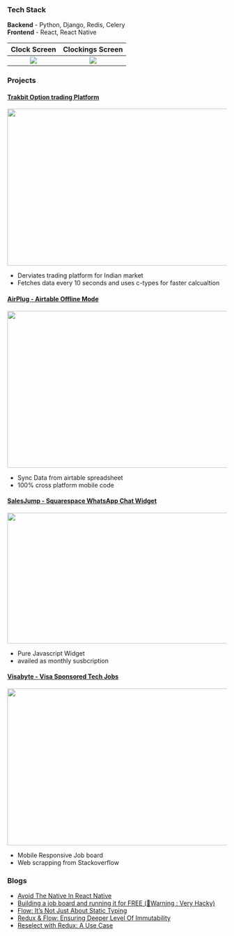 ### Tech Stack
**Backend**  - Python, Django, Redis, Celery
<br/>**Frontend** - React, React Native 



Clock Screen       |  Clockings Screen        | 
:-------------------------:|:-------------------------:|
![](https://firebasestorage.googleapis.com/v0/b/squarespace-chat.appspot.com/o/images%2Foption-trading.png?alt=media&token=3b95e0a5-8fd9-4f30-a5f1-59a5448ad34e)  |  ![](https://firebasestorage.googleapis.com/v0/b/squarespace-chat.appspot.com/o/images%2Fairtable-offline-mode.avif?alt=media&token=0e5ad595-49fd-4f17-ba48-c9b97b936ee5)|


### Projects
#### [Trakbit Option trading Platform](https://github.com/trakbit/option-trading-backend)
<img src="https://firebasestorage.googleapis.com/v0/b/squarespace-chat.appspot.com/o/images%2Foption-trading.png?alt=media&token=3b95e0a5-8fd9-4f30-a5f1-59a5448ad34e" width="640" height="360" />
<ul>
<li>Derviates trading platform for Indian market </li>
<li>Fetches data every 10 seconds and uses c-types for faster calcualtion</li>
</ul>

#### [AirPlug - Airtable Offline Mode](https://www.airplug.xyz/)
<img src="https://firebasestorage.googleapis.com/v0/b/squarespace-chat.appspot.com/o/images%2Fairtable-offline-mode.avif?alt=media&token=0e5ad595-49fd-4f17-ba48-c9b97b936ee5" width="640" height="360" />
<ul>
<li>Sync Data from airtable spreadsheet </li>
<li>100% cross platform mobile code</li>
</ul>

#### [SalesJump - Squarespace WhatsApp Chat Widget](https://www.salesjump.xyz/)
<img src="https://firebasestorage.googleapis.com/v0/b/squarespace-chat.appspot.com/o/images%2Fsquarespace-whatsapp.avif?alt=media&token=a6709bad-b934-4771-9f70-973ae9b6ff90" width="640" height="300" />
<ul>
<li>Pure Javascript Widget</li>
<li>availed as monthly susbcription</li>
</ul>

#### [Visabyte - Visa Sponsored Tech Jobs](https://www.visabyte.xyz/)
<img src="https://firebasestorage.googleapis.com/v0/b/squarespace-chat.appspot.com/o/images%2Fvisabyte.png?alt=media&token=2bc6dd94-1f18-4ead-a52e-cf5a88fcb079" width="640" height="360" />
<ul>
<li>Mobile Responsive Job board</li>
<li>Web scrapping from Stackoverflow</li>
</ul>

### Blogs
- [Avoid The Native In React Native](https://dev.to/harsh_vardhhan/cross-platform-react-native-app-you-sure-86o)</li>
- [Building a job board and running it for FREE (🚨Warning : Very Hacky)](https://dev.to/harsh_vardhhan/building-a-job-board-and-running-it-for-free-warning-very-hacky-1da2)
- [Flow: It’s Not Just About Static Typing](https://harsh-vardhhan.medium.com/flow-its-not-just-about-static-typing-3546508f9509)
- [Redux & Flow: Ensuring Deeper Level Of Immutability](https://harsh-vardhhan.medium.com/redux-flow-ensuring-deeper-level-of-immutability-fdf0a8b427cd)
- [Reselect with Redux: A Use Case](https://harsh-vardhhan.medium.com/reselect-with-redux-a-use-case-811b1095ec41)


